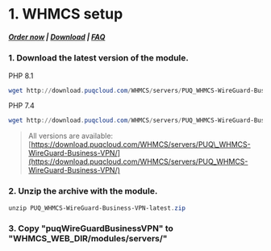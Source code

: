 # 1. WHMCS setup

#####  [Order now](https://panel.puqcloud.com/index.php?rp=/store/whmcs-module-wireguard-business-vpn) | [Download](https://download.puqcloud.com/WHMCS/servers/PUQ_WHMCS-WireGuard-Business-VPN/) | [FAQ](https://faq.puqcloud.com/)

### 1. Download the latest version of the module.

PHP 8.1

```Powershell
wget http://download.puqcloud.com/WHMCS/servers/PUQ_WHMCS-WireGuard-Business-VPN/PUQ_WHMCS-WireGuard-Business-VPN-latest.zip
```

PHP 7.4

```Powershell
wget http://download.puqcloud.com/WHMCS/servers/PUQ_WHMCS-WireGuard-Business-VPN/php74/PUQ_WHMCS-WireGuard-Business-VPN-latest.zip
```

>All versions are available: [https://download.puqcloud.com/WHMCS/servers/PUQ\_WHMCS-WireGuard-Business-VPN/](https://download.puqcloud.com/WHMCS/servers/PUQ_WHMCS-WireGuard-Business-VPN/)

###  

### 2. Unzip the archive with the module.

```Powershell
unzip PUQ_WHMCS-WireGuard-Business-VPN-latest.zip
```

### 3. Copy "puqWireGuardBusinessVPN" to "WHMCS\_WEB\_DIR/modules/servers/"
